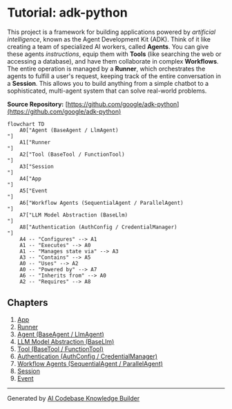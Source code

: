 # Tutorial: adk-python

This project is a framework for building applications powered by *artificial intelligence*, known as the Agent Development Kit (ADK). Think of it like creating a team of specialized AI workers, called **Agents**. You can give these agents *instructions*, equip them with **Tools** (like searching the web or accessing a database), and have them collaborate in complex **Workflows**. The entire operation is managed by a **Runner**, which orchestrates the agents to fulfill a user's request, keeping track of the entire conversation in a **Session**. This allows you to build anything from a simple chatbot to a sophisticated, multi-agent system that can solve real-world problems.


**Source Repository:** [https://github.com/google/adk-python](https://github.com/google/adk-python)

```mermaid
flowchart TD
    A0["Agent (BaseAgent / LlmAgent)
"]
    A1["Runner
"]
    A2["Tool (BaseTool / FunctionTool)
"]
    A3["Session
"]
    A4["App
"]
    A5["Event
"]
    A6["Workflow Agents (SequentialAgent / ParallelAgent)
"]
    A7["LLM Model Abstraction (BaseLlm)
"]
    A8["Authentication (AuthConfig / CredentialManager)
"]
    A4 -- "Configures" --> A1
    A1 -- "Executes" --> A0
    A1 -- "Manages state via" --> A3
    A3 -- "Contains" --> A5
    A0 -- "Uses" --> A2
    A0 -- "Powered by" --> A7
    A6 -- "Inherits from" --> A0
    A2 -- "Requires" --> A8
```

## Chapters

1. [App
](01_app_.md)
2. [Runner
](02_runner_.md)
3. [Agent (BaseAgent / LlmAgent)
](03_agent__baseagent___llmagent__.md)
4. [LLM Model Abstraction (BaseLlm)
](04_llm_model_abstraction__basellm__.md)
5. [Tool (BaseTool / FunctionTool)
](05_tool__basetool___functiontool__.md)
6. [Authentication (AuthConfig / CredentialManager)
](06_authentication__authconfig___credentialmanager__.md)
7. [Workflow Agents (SequentialAgent / ParallelAgent)
](07_workflow_agents__sequentialagent___parallelagent__.md)
8. [Session
](08_session_.md)
9. [Event
](09_event_.md)


---

Generated by [AI Codebase Knowledge Builder](https://github.com/The-Pocket/Tutorial-Codebase-Knowledge)